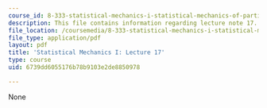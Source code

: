 ```yaml
---
course_id: 8-333-statistical-mechanics-i-statistical-mechanics-of-particles-fall-2013
description: This file contains information regarding lecture note 17.
file_location: /coursemedia/8-333-statistical-mechanics-i-statistical-mechanics-of-particles-fall-2013/6739dd6055176b78b9103e2de8850978_MIT8_333F13_Lec17.pdf
file_type: application/pdf
layout: pdf
title: 'Statistical Mechanics I: Lecture 17'
type: course
uid: 6739dd6055176b78b9103e2de8850978

---
```

None
